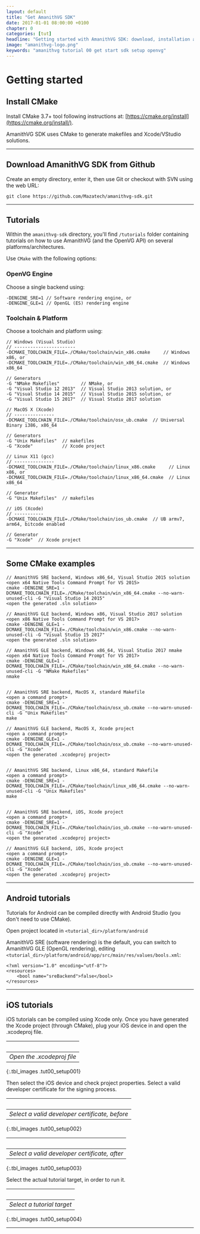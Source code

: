 ```yaml
---
layout: default
title: "Get AmanithVG SDK"
date: 2017-01-01 08:00:00 +0100
chapter: 0
categories: [tut]
headline: "Getting started with AmanithVG SDK: download, installation and setup toolchain"
image: "amanithvg-logo.png"
keywords: "amanithvg tutorial 00 get start sdk setup openvg"
---
```


# Getting started

## Install CMake

Install CMake 3.7+ tool following instructions at: [https://cmake.org/install](https://cmake.org/install/).

AmanithVG SDK uses CMake to generate makefiles and Xcode/VStudio solutions. 

___

## Download AmanithVG SDK from Github

Create an empty directory, enter it, then use Git or checkout with SVN using the web URL:

```
git clone https://github.com/Mazatech/amanithvg-sdk.git
```

---

## Tutorials

Within the `amanithvg-sdk` directory, you'll find `/tutorials` folder containing tutorials on how to use AmanithVG (and the OpenVG API) on several platforms/architectures.

Use `CMake` with the following options:

### OpenVG Engine 

Choose a single backend using:

```
-DENGINE_SRE=1 // Software rendering engine, or
-DENGINE_GLE=1 // OpenGL (ES) rendering engine
```

### Toolchain & Platform

Choose a toolchain and platform using:

```
// Windows (Visual Studio)
// -----------------------
-DCMAKE_TOOLCHAIN_FILE=./CMake/toolchain/win_x86.cmake     // Windows x86, or
-DCMAKE_TOOLCHAIN_FILE=./CMake/toolchain/win_x86_64.cmake  // Windows x86_64

// Generators 
-G "NMake Makefiles"        // NMake, or 
-G "Visual Studio 12 2013"  // Visual Studio 2013 solution, or
-G "Visual Studio 14 2015"  // Visual Studio 2015 solution, or
-G "Visual Studio 15 2017"  // Visual Studio 2017 solution 
```

```
// MacOS X (Xcode)
// ---------------
-DCMAKE_TOOLCHAIN_FILE=./CMake/toolchain/osx_ub.cmake  // Universal Binary i386, x86_64

// Generators
-G "Unix Makefiles"  // makefiles  
-G "Xcode"           // Xcode project
```

```
// Linux X11 (gcc)
// ---------------
-DCMAKE_TOOLCHAIN_FILE=./CMake/toolchain/linux_x86.cmake     // Linux x86, or
-DCMAKE_TOOLCHAIN_FILE=./CMake/toolchain/linux_x86_64.cmake  // Linux x86_64

// Generator
-G "Unix Makefiles"  // makefiles
```

```
// iOS (Xcode)
// -----------
-DCMAKE_TOOLCHAIN_FILE=./CMake/toolchain/ios_ub.cmake  // UB armv7, arm64, bitcode enabled

// Generator
-G "Xcode"  // Xcode project
```

---

## Some CMake examples

```
// AmanithVG SRE backend, Windows x86_64, Visual Studio 2015 solution
<open x64 Native Tools Command Prompt for VS 2015>
cmake -DENGINE_SRE=1 -DCMAKE_TOOLCHAIN_FILE=./CMake/toolchain/win_x86_64.cmake --no-warn-unused-cli -G "Visual Studio 14 2015"
<open the generated .sln solution>

// AmanithVG GLE backend, Windows x86, Visual Studio 2017 solution
<open x86 Native Tools Command Prompt for VS 2017>
cmake -DENGINE_GLE=1 -DCMAKE_TOOLCHAIN_FILE=./CMake/toolchain/win_x86.cmake --no-warn-unused-cli -G "Visual Studio 15 2017"
<open the generated .sln solution>

// AmanithVG GLE backend, Windows x86_64, Visual Studio 2017 nmake
<open x64 Native Tools Command Prompt for VS 2017>
cmake -DENGINE_GLE=1 -DCMAKE_TOOLCHAIN_FILE=./CMake/toolchain/win_x86_64.cmake --no-warn-unused-cli -G "NMake Makefiles"
nmake


// AmanithVG SRE backend, MacOS X, standard Makefile
<open a command prompt>
cmake -DENGINE_SRE=1 -DCMAKE_TOOLCHAIN_FILE=./CMake/toolchain/osx_ub.cmake --no-warn-unused-cli -G "Unix Makefiles"
make

// AmanithVG GLE backend, MacOS X, Xcode project
<open a command prompt>
cmake -DENGINE_GLE=1 -DCMAKE_TOOLCHAIN_FILE=./CMake/toolchain/osx_ub.cmake --no-warn-unused-cli -G "Xcode"
<open the generated .xcodeproj project>


// AmanithVG SRE backend, Linux x86_64, standard Makefile
<open a command prompt>
cmake -DENGINE_SRE=1 -DCMAKE_TOOLCHAIN_FILE=./CMake/toolchain/linux_x86_64.cmake --no-warn-unused-cli -G "Unix Makefiles"
make


// AmanithVG SRE backend, iOS, Xcode project
<open a command prompt>
cmake -DENGINE_SRE=1 -DCMAKE_TOOLCHAIN_FILE=./CMake/toolchain/ios_ub.cmake --no-warn-unused-cli -G "Xcode"
<open the generated .xcodeproj project>

// AmanithVG GLE backend, iOS, Xcode project
<open a command prompt>
cmake -DENGINE_GLE=1 -DCMAKE_TOOLCHAIN_FILE=./CMake/toolchain/ios_ub.cmake --no-warn-unused-cli -G "Xcode"
<open the generated .xcodeproj project>
```

---

## Android tutorials

Tutorials for Android can be compiled directly with Android Studio (you don't need to use CMake).

Open project located in `<tutorial_dir>/platform/android`

AmanithVG SRE (software rendering) is the default, you can switch to AmanithVG GLE (OpenGL rendering), editing `<tutorial_dir>/platform/android/app/src/main/res/values/bools.xml`:

```
<?xml version="1.0" encoding="utf-8"?>
<resources>
    <bool name="sreBackend">false</bool>
</resources>
```

---

## iOS tutorials

iOS tutorials can be compiled using Xcode only.
Once you have generated the Xcode project (through CMake), plug your iOS device in and open the .xcodeproj file.

| &nbsp; | 
| :---: |
| *Open the .xcodeproj file* |
{:.tbl_images .tut00_setup001}

Then select the iOS device and check project properties.
Select a valid developer certificate for the signing process.

| &nbsp; | 
| :---: |
| *Select a valid developer certificate, before* |
{:.tbl_images .tut00_setup002}

| &nbsp; | 
| :---: |
| *Select a valid developer certificate, after* |
{:.tbl_images .tut00_setup003}

Select the actual tutorial target, in order to run it.

| &nbsp; | 
| :---: |
| *Select a tutorial target* | 
{:.tbl_images .tut00_setup004}

---
